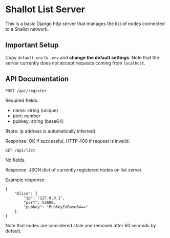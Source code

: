 # Shallot List Server
This is a basic Django http server that manages the list of nodes connected to a Shallot network.

## Important Setup
Copy `default.env` to `.env` and **change the default settings**. Note that the server currently does not accept
requests coming from `localhost`.

## API Documentation
```
POST /api/register
```
Required fields:
- name: string (unique)
- port: number
- pubkey: string (base64)

(Note: ip address is automatically inferred)

Response: OK if successful, HTTP 400 if request is invalid.

```
GET /api/list
```
No fields.

Response: JSON dict of currently registered nodes on list server.

Example response:
```
{
    "Alice": {
        "ip": "127.0.0.1",
        "port": 53600,
        "pubkey": "PubKeyInBase64=="
    }
}
```

Note that nodes are considered stale and removed after 60 seconds by default.
